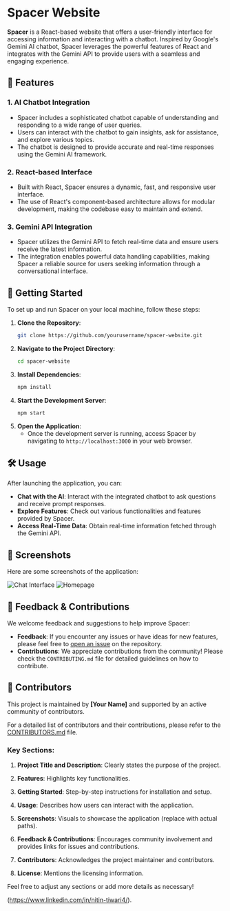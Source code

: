 
# Spacer Website

**Spacer** is a React-based website that offers a user-friendly interface for accessing information and interacting with a chatbot. Inspired by Google's Gemini AI chatbot, Spacer leverages the powerful features of React and integrates with the Gemini API to provide users with a seamless and engaging experience.

## 🌟 Features

### 1. **AI Chatbot Integration**
- Spacer includes a sophisticated chatbot capable of understanding and responding to a wide range of user queries.
- Users can interact with the chatbot to gain insights, ask for assistance, and explore various topics.
- The chatbot is designed to provide accurate and real-time responses using the Gemini AI framework.

### 2. **React-based Interface**
- Built with React, Spacer ensures a dynamic, fast, and responsive user interface.
- The use of React's component-based architecture allows for modular development, making the codebase easy to maintain and extend.

### 3. **Gemini API Integration**
- Spacer utilizes the Gemini API to fetch real-time data and ensure users receive the latest information.
- The integration enables powerful data handling capabilities, making Spacer a reliable source for users seeking information through a conversational interface.

## 🚀 Getting Started

To set up and run Spacer on your local machine, follow these steps:

1. **Clone the Repository**:
   ```bash
   git clone https://github.com/yourusername/spacer-website.git
   ```
2. **Navigate to the Project Directory**:
   ```bash
   cd spacer-website
   ```
3. **Install Dependencies**:
   ```bash
   npm install
   ```
4. **Start the Development Server**:
   ```bash
   npm start
   ```
5. **Open the Application**:
   - Once the development server is running, access Spacer by navigating to `http://localhost:3000` in your web browser.

## 🛠️ Usage

After launching the application, you can:

- **Chat with the AI**: Interact with the integrated chatbot to ask questions and receive prompt responses.
- **Explore Features**: Check out various functionalities and features provided by Spacer.
- **Access Real-Time Data**: Obtain real-time information fetched through the Gemini API.

## 📸 Screenshots

Here are some screenshots of the application:

![Chat Interface](path/to/chat-interface.png)
![Homepage](path/to/homepage.png)

## 📝 Feedback & Contributions

We welcome feedback and suggestions to help improve Spacer:

- **Feedback**: If you encounter any issues or have ideas for new features, please feel free to [open an issue](https://github.com/thedarknight01/spacer/issues) on the repository.
- **Contributions**: We appreciate contributions from the community! Please check the `CONTRIBUTING.md` file for detailed guidelines on how to contribute.

## 👥 Contributors

This project is maintained by **[Your Name]** and supported by an active community of contributors.

For a detailed list of contributors and their contributions, please refer to the [CONTRIBUTORS.md](Contribution.md) file.



### Key Sections:

1. **Project Title and Description**: Clearly states the purpose of the project.
2. **Features**: Highlights key functionalities.
3. **Getting Started**: Step-by-step instructions for installation and setup.
4. **Usage**: Describes how users can interact with the application.
5. **Screenshots**: Visuals to showcase the application (replace with actual paths).
6. **Feedback & Contributions**: Encourages community involvement and provides links for issues and contributions.
7. **Contributors**: Acknowledges the project maintainer and contributors.

8. **License**: Mentions the licensing information.

Feel free to adjust any sections or add more details as necessary!

(https://www.linkedin.com/in/nitin-tiwari4/).
